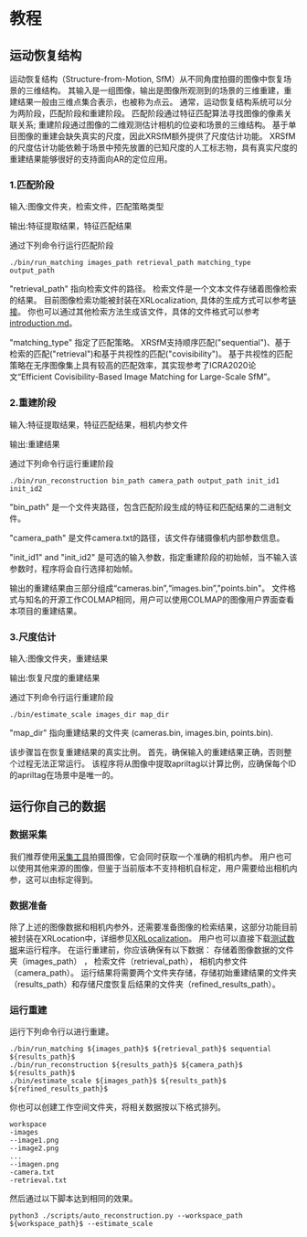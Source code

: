  
# 教程 

## 运动恢复结构

运动恢复结构（Structure-from-Motion, SfM）从不同角度拍摄的图像中恢复场景的三维结构。
其输入是一组图像，输出是图像所观测到的场景的三维重建，重建结果一般由三维点集合表示，也被称为点云。
通常，运动恢复结构系统可以分为两阶段，匹配阶段和重建阶段。
匹配阶段通过特征匹配算法寻找图像的像素关联关系;
重建阶段通过图像的二维观测估计相机的位姿和场景的三维结构。
基于单目图像的重建会缺失真实的尺度，因此XRSfM额外提供了尺度估计功能。
XRSfM的尺度估计功能依赖于场景中预先放置的已知尺度的人工标志物，具有真实尺度的重建结果能够很好的支持面向AR的定位应用。


### 1.匹配阶段
输入:图像文件夹，检索文件，匹配策略类型

输出:特征提取结果，特征匹配结果

通过下列命令行运行匹配阶段
```
./bin/run_matching images_path retrieval_path matching_type output_path
```

"retrieval_path" 指向检索文件的路径。
检索文件是一个文本文件存储着图像检索的结果。
目前图像检索功能被封装在XRLocalization, 具体的生成方式可以参考[链接](https://github.com/openxrlab/xrlocalization/tree/main/docs/en/tutorials/generate_image_pairs.md)。
你也可以通过其他检索方法生成该文件，具体的文件格式可以参考[introduction.md](./introduction.md)。

"matching_type" 指定了匹配策略。
XRSfM支持顺序匹配("sequential")、基于检索的匹配("retrieval")和基于共视性的匹配("covisibility")。
基于共视性的匹配策略在无序图像集上具有较高的匹配效率，其实现参考了ICRA2020论文“Efficient Covisibility-Based Image Matching for Large-Scale SfM”。


### 2.重建阶段
输入:特征提取结果，特征匹配结果，相机内参文件

输出:重建结果

通过下列命令行运行重建阶段 
```
./bin/run_reconstruction bin_path camera_path output_path init_id1 init_id2
```

"bin_path" 是一个文件夹路径，包含匹配阶段生成的特征和匹配结果的二进制文件。

"camera_path" 是文件camera.txt的路径，该文件存储摄像机内部参数信息。

"init_id1" and "init_id2" 是可选的输入参数，指定重建阶段的初始帧，当不输入该参数时，程序将会自行选择初始帧。

输出的重建结果由三部分组成“cameras.bin”,“images.bin”,"points.bin"。
文件格式与知名的开源工作COLMAP相同，用户可以使用COLMAP的图像用户界面查看本项目的重建结果。

### 3.尺度估计
输入:图像文件夹，重建结果

输出:恢复尺度的重建结果


通过下列命令行运行重建阶段 
```
./bin/estimate_scale images_dir map_dir
```

"map_dir" 指向重建结果的文件夹 (cameras.bin, images.bin, points.bin).

该步骤旨在恢复重建结果的真实比例。
首先，确保输入的重建结果正确，否则整个过程无法正常运行。
该程序将从图像中提取apriltag以计算比例，应确保每个ID的apriltag在场景中是唯一的。

## 运行你自己的数据

### 数据采集
我们推荐使用[采集工具](http://doc.openxrlab.org.cn/openxrlab_docment/ARDemo/ARdemo.html#data-capturer-on-your-phone)拍摄图像，它会同时获取一个准确的相机内参。
用户也可以使用其他来源的图像，但鉴于当前版本不支持相机自标定，用户需要给出相机内参，这可以由标定得到。

### 数据准备
除了上述的图像数据和相机内参外，还需要准备图像的检索结果，这部分功能目前被封装在XRLocation中，详细参见[XRLocalization](https://github.com/openxrlab/xrlocalization/tree/main/docs/en/tutorials/generate_image_pairs.md)。
用户也可以直接下载[测试数据](https://openxrlab-share.oss-cn-hongkong.aliyuncs.com/xrsfm/test_data.zip?versionId=CAEQQBiBgMCi_6mllxgiIGI2ZjM1YjE1NjBmNTRmYjc5NzZlMzZkNWY1ZTk1YWFj)来运行程序。
在运行重建前，你应该确保有以下数据：
存储着图像数据的文件夹（images_path） ，
检索文件（retrieval_path），
相机内参文件（camera_path）。
运行结果将需要两个文件夹存储，存储初始重建结果的文件夹（results_path）和存储尺度恢复后结果的文件夹（refined_results_path）。

### 运行重建

运行下列命令行以进行重建。
```
./bin/run_matching ${images_path}$ ${retrieval_path}$ sequential ${results_path}$
./bin/run_reconstruction ${results_path}$ ${camera_path}$ ${results_path}$
./bin/estimate_scale ${images_path}$ ${results_path}$ ${refined_results_path}$
```
你也可以创建工作空间文件夹，将相关数据按以下格式排列。
```
workspace
-images
--image1.png
--image2.png
...
--imagen.png
-camera.txt
-retrieval.txt
```
然后通过以下脚本达到相同的效果。
```
python3 ./scripts/auto_reconstruction.py --workspace_path ${workspace_path}$ --estimate_scale
``` 